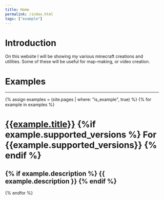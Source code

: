 ```yaml
---
title: Home
permalink: /index.html
tags: ["example"]
---
```

# Introduction  
On this website I will be showing my various minecraft creations and utilities. Some of these will be useful for map-making, or video creation.

# Examples  
---
{% assign examples = (site.pages | where: "is_example", true) %}
{% for example in examples %}
# [{{example.title}}]({{example.url}}) {%if example.supported_versions %} For {{example.supported_versions}} {% endif %}
{% if example.description %}
  {{ example.description }}
{% endif %}
---
{% endfor %}
